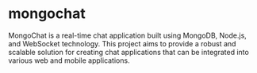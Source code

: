 # mongochat
MongoChat is a real-time chat application built using MongoDB, Node.js, and WebSocket technology. This project aims to provide a robust and scalable solution for creating chat applications that can be integrated into various web and mobile applications.
